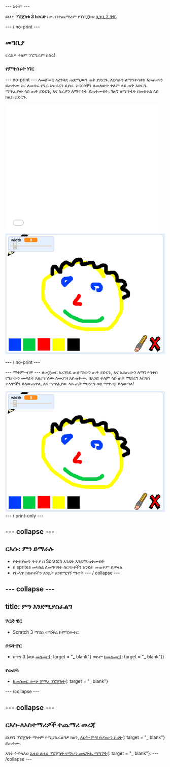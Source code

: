 \--- አትም \---

ይህ የ **ፕሮጀክቱ 3 ክሶርድ** ነው. በተጨማሪም የፕሮጀክቱ [ቧንቧ 2 ቅጂ](https://projects.raspberrypi.org/en/projects/paint-box-scratch2).

\--- / no-print \---

## መግቢያ

የራስዎ ቀለም ፕሮግራም ይስሩ!

### የምትሰሩት ነገር

\--- no-print \--- ለመጀመር አረንጓዴ ጠቋሚውን ጠቅ ያድርጉ. እርሳሱን ለማንቀሳቀስ አይጤውን ይጠቀሙ እና ለመሳፍ የግራ አዝራርን ይያዙ. እርሳሶችን ለመለወጥ ቀለም ላይ ጠቅ አድርግ. ማጥፊያው ላይ ጠቅ ያድርጉ, እና ስራዎን ለማጥፋት ይጠቀሙበት. ገጹን ለማጥፋት በመስቀል ላይ ክሊክ ያድርጉ.

<div class="scratch-preview">
  <iframe allowtransparency="true" width="485" height="402" src="//scratch.mit.edu/projects/embed/267243161/?autostart=false" frameborder="0" scrolling="no"></iframe>
  <img src="images/showcase.png">
</div>

\--- / no-print \---

\--- ማተም-ብቻ \--- ለመጀመር አረንጓዴ ጠቋሚውን ጠቅ ያድርጉ, እና አይጤውን ለማንቀሳቀስ የግራውን መዳፊት አዘራዝፈው ለመያዝ አይጠቅሙ. በአንድ ቀለም ላይ ጠቅ ማድረግ እርሳስ ቀለሞችን ይለውጠዋል, እና ማጥፊያው ላይ ጠቅ ማድረግ ወደ ማጥሪያ ይለወጣል!

![ትዕይንት](images/showcase.png) \--- / print-only \---

## \--- collapse \---

## ርእሱ: ምን ይማራሉ

+ የቅጥያውን ቅጥያ በ Scratch እንዴት እንደሚጠቀሙበት
+ በ sprites መካከል ለመግባባት ስርጭቶችን እንዴት መጠቀም ይቻላል
+ የኩላጥ ክስተቶችን እንዴት እንደሚገኝ ማወቅ \--- / collapse \---

## \--- collapse \---

## title: ምን እንደሚያስፈልግ

### ሃርድ ዌር

+ Scratch 3 ማሄድ የሚችል ኮምፒውተር

### ሶፍትዌር

+ በጥግ 3 (ወይ [መስመር](http://rpf.io/scratchon){: target = "_ blank"} ወይም [ከመስመር](http://rpf.io/scratchoff){: target = "_ blank"})

### የወረዱ

+ [ከመስመር ውጭ ጀማሪ ፕሮጀክት](http://rpf.io/p/en/paint-box-go){: target = "_ blank"}

\--- /collapse \---

## \--- collapse \---

## ርእስ-ለአስተማሪዎች ተጨማሪ መረጃ

ይህንን ፕሮጀክት ማተም የሚያስፈልግዎ ከሆነ, [ለህት-ምቹ የሆነውን ስሪት](https://projects.raspberrypi.org/en/projects/paint-box/print){: target = "_ blank"} ይጠቀሙ.

አንተ ትችላለህ [እዚህ ለዚህ ፕሮጀክት የሚሆን መፍትሔ ማግኘት](http://rpf.io/p/en/paint-box-get){: target = "_ blank"}. \--- /collapse \---